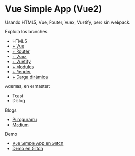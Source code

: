 # Vue Simple App (Vue2)

Usando HTML5, Vue, Router, Vuex, Vuetify, pero sin webpack.

Explora los branches.

- [HTML5](https://github.com/akobashikawa/vue-simple-app/tree/html5)
- [+ Vue](https://github.com/akobashikawa/vue-simple-app/tree/html5+vue)
- [+ Router](https://github.com/akobashikawa/vue-simple-app/tree/html5+vue+router)
- [+ Vuex](https://github.com/akobashikawa/vue-simple-app/tree/html5+vue+router+vuex)
- [+ Vuetify](https://github.com/akobashikawa/vue-simple-app/tree/html5+vue+router+vuex+vuetify)
- [+ Modules](https://github.com/akobashikawa/vue-simple-app/tree/html5+vue+router+vuex+vuetify+module)
- [+ Render](https://github.com/akobashikawa/vue-simple-app/tree/modules-render)
- [+ Carga dinámica](https://github.com/akobashikawa/vue-simple-app/tree/modules-dynload)

Además, en el master:

- Toast
- Dialog

Blogs

- [Puroguramu](https://akcdev.blogspot.com/2019/09/vue-simpleapp.html)
- [Medium](https://medium.com/@rulokoba/vue-simple-app-243e3bdea3c3)

Demo

- [Vue Simple App en Glitch](https://glitch.com/~vue-simple-app)
- [Demo en Glitch](https://vue-simple-app.glitch.me/)
